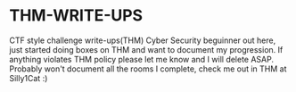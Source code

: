 # THM-WRITE-UPS
CTF style challenge write-ups(THM)
Cyber Security beguinner out here, just started doing boxes on THM and want to document my progression. If anything violates THM policy please let me know and I will delete ASAP. 
Probably won't document all the rooms I complete, check me out in THM at Silly1Cat :)
